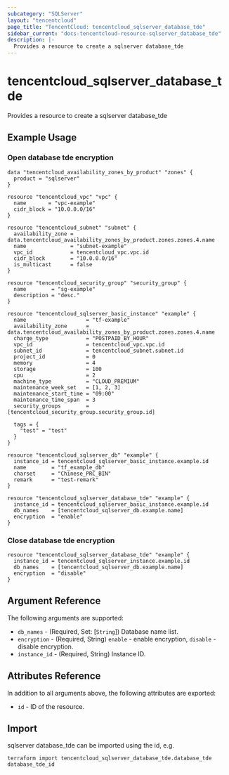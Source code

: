 ```yaml
---
subcategory: "SQLServer"
layout: "tencentcloud"
page_title: "TencentCloud: tencentcloud_sqlserver_database_tde"
sidebar_current: "docs-tencentcloud-resource-sqlserver_database_tde"
description: |-
  Provides a resource to create a sqlserver database_tde
---
```


# tencentcloud_sqlserver_database_tde

Provides a resource to create a sqlserver database_tde

## Example Usage

### Open database tde encryption

```hcl
data "tencentcloud_availability_zones_by_product" "zones" {
  product = "sqlserver"
}

resource "tencentcloud_vpc" "vpc" {
  name       = "vpc-example"
  cidr_block = "10.0.0.0/16"
}

resource "tencentcloud_subnet" "subnet" {
  availability_zone = data.tencentcloud_availability_zones_by_product.zones.zones.4.name
  name              = "subnet-example"
  vpc_id            = tencentcloud_vpc.vpc.id
  cidr_block        = "10.0.0.0/16"
  is_multicast      = false
}

resource "tencentcloud_security_group" "security_group" {
  name        = "sg-example"
  description = "desc."
}

resource "tencentcloud_sqlserver_basic_instance" "example" {
  name                   = "tf-example"
  availability_zone      = data.tencentcloud_availability_zones_by_product.zones.zones.4.name
  charge_type            = "POSTPAID_BY_HOUR"
  vpc_id                 = tencentcloud_vpc.vpc.id
  subnet_id              = tencentcloud_subnet.subnet.id
  project_id             = 0
  memory                 = 4
  storage                = 100
  cpu                    = 2
  machine_type           = "CLOUD_PREMIUM"
  maintenance_week_set   = [1, 2, 3]
  maintenance_start_time = "09:00"
  maintenance_time_span  = 3
  security_groups        = [tencentcloud_security_group.security_group.id]

  tags = {
    "test" = "test"
  }
}

resource "tencentcloud_sqlserver_db" "example" {
  instance_id = tencentcloud_sqlserver_basic_instance.example.id
  name        = "tf_example_db"
  charset     = "Chinese_PRC_BIN"
  remark      = "test-remark"
}

resource "tencentcloud_sqlserver_database_tde" "example" {
  instance_id = tencentcloud_sqlserver_basic_instance.example.id
  db_names    = [tencentcloud_sqlserver_db.example.name]
  encryption  = "enable"
}
```

### Close database tde encryption

```hcl
resource "tencentcloud_sqlserver_database_tde" "example" {
  instance_id = tencentcloud_sqlserver_instance.example.id
  db_names    = [tencentcloud_sqlserver_db.example.name]
  encryption  = "disable"
}
```

## Argument Reference

The following arguments are supported:

* `db_names` - (Required, Set: [`String`]) Database name list.
* `encryption` - (Required, String) `enable` - enable encryption, `disable` - disable encryption.
* `instance_id` - (Required, String) Instance ID.

## Attributes Reference

In addition to all arguments above, the following attributes are exported:

* `id` - ID of the resource.



## Import

sqlserver database_tde can be imported using the id, e.g.

```
terraform import tencentcloud_sqlserver_database_tde.database_tde database_tde_id
```

